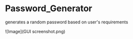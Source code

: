 # Password_Generator
generates a random password based on user's requirements

![Image](GUI screenshot.png)

